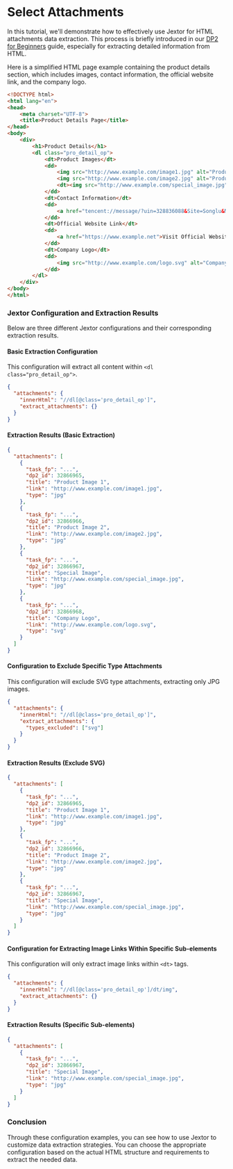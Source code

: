 #   Select Attachments

In this tutorial, we'll  demonstrate how to effectively use Jextor for HTML attachments data extraction. This process is briefly introduced in our [DP2 for Beginners](https://github.com/HzaCode/DP2-for-Beginners/blob/main/Jexter%20Configuration%EF%BC%9AExtracting%20Drug%20Information%20in%20'detail_step'.md) guide, especially for extracting detailed information from HTML. 

Here is a simplified HTML page example containing the product details section, which includes images, contact information, the official website link, and the company logo.

```html
<!DOCTYPE html>
<html lang="en">
<head>
    <meta charset="UTF-8">
    <title>Product Details Page</title>
</head>
<body>
    <div>
        <h1>Product Details</h1>
        <dl class="pro_detail_op">
            <dt>Product Images</dt>
            <dd>
                <img src="http://www.example.com/image1.jpg" alt="Product Image 1">
                <img src="http://www.example.com/image2.jpg" alt="Product Image 2">
                <dt><img src="http://www.example.com/special_image.jpg" alt="Special Image"></dt>
            </dd>
            <dt>Contact Information</dt>
            <dd>
                <a href="tencent://message/?uin=328836088&Site=Songlu&Menu=yes">Contact Us</a>
            </dd>
            <dt>Official Website Link</dt>
            <dd>
                <a href="https://www.example.net">Visit Official Website</a>
            </dd>
            <dt>Company Logo</dt>
            <dd>
                <img src="http://www.example.com/logo.svg" alt="Company Logo">
            </dd>
        </dl>
    </div>
</body>
</html>
```

### Jextor Configuration and Extraction Results
 Below are three different Jextor configurations and their corresponding extraction results.

#### Basic Extraction Configuration
This configuration will extract all content within `<dl class="pro_detail_op">`.

```json
{
  "attachments": {
    "innerHtml": "//dl[@class='pro_detail_op']",
    "extract_attachments": {}
  }
}
```

#### Extraction Results (Basic Extraction)
```json
{
  "attachments": [
    {
      "task_fp": "...",
      "dp2_id": 32866965,
      "title": "Product Image 1",
      "link": "http://www.example.com/image1.jpg",
      "type": "jpg"
    },
    {
      "task_fp": "...",
      "dp2_id": 32866966,
      "title": "Product Image 2",
      "link": "http://www.example.com/image2.jpg",
      "type": "jpg"
    },
    {
      "task_fp": "...",
      "dp2_id": 32866967,
      "title": "Special Image",
      "link": "http://www.example.com/special_image.jpg",
      "type": "jpg"
    },
    {
      "task_fp": "...",
      "dp2_id": 32866968,
      "title": "Company Logo",
      "link": "http://www.example.com/logo.svg",
      "type": "svg"
    }
  ]
}
```

#### Configuration to Exclude Specific Type Attachments
This configuration will exclude SVG type attachments, extracting only JPG images.

```json
{
  "attachments": {
    "innerHtml": "//dl[@class='pro_detail_op']",
    "extract_attachments": {
      "types_excluded": ["svg"]
    }
  }
}
```

#### Extraction Results (Exclude SVG)
```json
{
  "attachments": [
    {
      "task_fp": "...",
      "dp2_id": 32866965,
      "title": "Product Image 1",
      "link": "http://www.example.com/image1.jpg",
      "type": "jpg"
    },
    {
      "task_fp": "...",
      "dp2_id": 32866966,
      "title": "Product Image 2",
      "link": "http://www.example.com/image2.jpg",
      "type": "jpg"
    },
    {
      "task_fp": "...",
      "dp2_id": 32866967,
      "title": "Special Image",
      "link": "http://www.example.com/special_image.jpg",
      "type": "jpg"
    }
  ]
}
```

#### Configuration for Extracting Image Links Within Specific Sub-elements
This configuration will only extract image links within `<dt>` tags.

```json
{
  "attachments": {
    "innerHtml": "//dl[@class='pro_detail_op']/dt/img",
    "extract_attachments": {}
  }
}
```

#### Extraction Results (Specific Sub-elements)
```json
{
  "attachments": [
    {
      "task_fp": "...",
      "dp2_id": 32866967,
      "title": "Special Image",
      "link": "http://www.example.com/special_image.jpg",
      "type": "jpg"
    }
  ]
}
```

### Conclusion
Through these configuration examples, you can see how to use Jextor to customize data extraction strategies. You can choose the appropriate configuration based on the actual HTML structure and requirements to extract the needed data.
